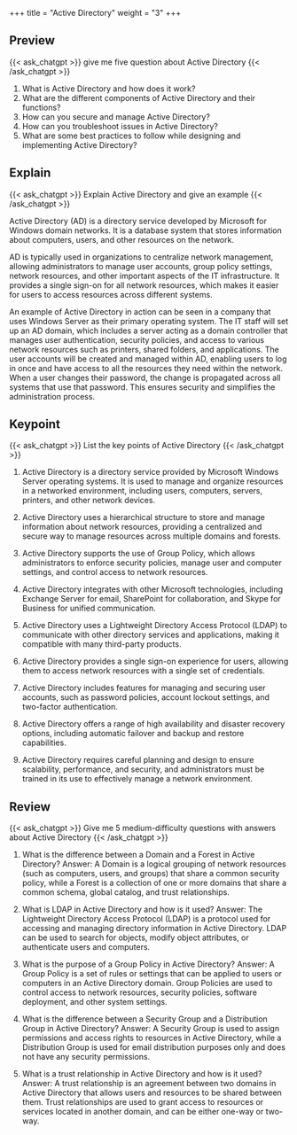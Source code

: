 +++
title = "Active Directory"
weight = "3"
+++
## Preview
{{< ask_chatgpt >}}
give me five question about Active Directory
{{< /ask_chatgpt >}}



1. What is Active Directory and how does it work?
2. What are the different components of Active Directory and their functions?
3. How can you secure and manage Active Directory?
4. How can you troubleshoot issues in Active Directory?
5. What are some best practices to follow while designing and implementing Active Directory?   

## Explain
{{< ask_chatgpt >}}
Explain Active Directory and give an example
{{< /ask_chatgpt >}}



Active Directory (AD) is a directory service developed by Microsoft for Windows domain networks. It is a database system that stores information about computers, users, and other resources on the network. 

AD is typically used in organizations to centralize network management, allowing administrators to manage user accounts, group policy settings, network resources, and other important aspects of the IT infrastructure. It provides a single sign-on for all network resources, which makes it easier for users to access resources across different systems.

An example of Active Directory in action can be seen in a company that uses Windows Server as their primary operating system. The IT staff will set up an AD domain, which includes a server acting as a domain controller that manages user authentication, security policies, and access to various network resources such as printers, shared folders, and applications. The user accounts will be created and managed within AD, enabling users to log in once and have access to all the resources they need within the network. When a user changes their password, the change is propagated across all systems that use that password. This ensures security and simplifies the administration process.   

## Keypoint
{{< ask_chatgpt >}}
List the key points of Active Directory
{{< /ask_chatgpt >}}



1. Active Directory is a directory service provided by Microsoft Windows Server operating systems. It is used to manage and organize resources in a networked environment, including users, computers, servers, printers, and other network devices.

2. Active Directory uses a hierarchical structure to store and manage information about network resources, providing a centralized and secure way to manage resources across multiple domains and forests.

3. Active Directory supports the use of Group Policy, which allows administrators to enforce security policies, manage user and computer settings, and control access to network resources.

4. Active Directory integrates with other Microsoft technologies, including Exchange Server for email, SharePoint for collaboration, and Skype for Business for unified communication.

5. Active Directory uses a Lightweight Directory Access Protocol (LDAP) to communicate with other directory services and applications, making it compatible with many third-party products.

6. Active Directory provides a single sign-on experience for users, allowing them to access network resources with a single set of credentials.

7. Active Directory includes features for managing and securing user accounts, such as password policies, account lockout settings, and two-factor authentication.

8. Active Directory offers a range of high availability and disaster recovery options, including automatic failover and backup and restore capabilities.

9. Active Directory requires careful planning and design to ensure scalability, performance, and security, and administrators must be trained in its use to effectively manage a network environment.   

## Review
{{< ask_chatgpt >}}
Give me 5 medium-difficulty questions with answers about Active Directory
{{< /ask_chatgpt >}}



1. What is the difference between a Domain and a Forest in Active Directory?
Answer: A Domain is a logical grouping of network resources (such as computers, users, and groups) that share a common security policy, while a Forest is a collection of one or more domains that share a common schema, global catalog, and trust relationships.

2. What is LDAP in Active Directory and how is it used?
Answer: The Lightweight Directory Access Protocol (LDAP) is a protocol used for accessing and managing directory information in Active Directory. LDAP can be used to search for objects, modify object attributes, or authenticate users and computers.

3. What is the purpose of a Group Policy in Active Directory?
Answer: A Group Policy is a set of rules or settings that can be applied to users or computers in an Active Directory domain. Group Policies are used to control access to network resources, security policies, software deployment, and other system settings.

4. What is the difference between a Security Group and a Distribution Group in Active Directory?
Answer: A Security Group is used to assign permissions and access rights to resources in Active Directory, while a Distribution Group is used for email distribution purposes only and does not have any security permissions.

5. What is a trust relationship in Active Directory and how is it used?
Answer: A trust relationship is an agreement between two domains in Active Directory that allows users and resources to be shared between them. Trust relationships are used to grant access to resources or services located in another domain, and can be either one-way or two-way.   

